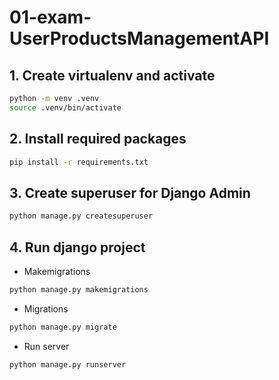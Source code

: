 
# 01-exam-UserProductsManagementAPI

## 1. Create virtualenv and activate

```sh
python -m venv .venv
source .venv/bin/activate
```

## 2. Install required packages

```sh
pip install -r requirements.txt
```

## 3. Create superuser for Django Admin

```sh
python manage.py createsuperuser
```

## 4. Run django project

- Makemigrations

```sh
python manage.py makemigrations
```

- Migrations

```sh
python manage.py migrate
```

- Run server

```sh
python manage.py runserver
```
